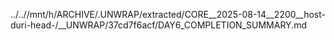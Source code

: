 ../..//mnt/h/ARCHIVE/.UNWRAP/extracted/CORE__2025-08-14__2200__host-duri-head-/__UNWRAP/37cd7f6acf/DAY6_COMPLETION_SUMMARY.md